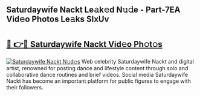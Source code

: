 ## Saturdaywife Nackt Le𝚊k𝚎d N𝚞𝚍e - Part-7EA Vid𝚎o Photos Le𝚊ks SIxUv

# <h2><a href="http://fb07hr1.evod.top/?m=Saturdaywife+Nackt">🔗 👉🔴 Saturdaywife Nackt Vid𝚎o Ph𝚘t𝚘s</a></h2>

[![Saturdaywife Nackt N𝚞d𝚎s](https://i.imgur.com/8V9OHl7.gif)](http://fb07hr1.evod.top/?m=Saturdaywife+Nackt)
Web celebrity Saturdaywife Nackt and digital artist, renowned for posting dance and lifestyle content through solo and collaborative dance routines and brief videos. Social media Saturdaywife Nackt has become an important platform for public figures to engage with their followers. 
